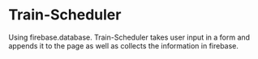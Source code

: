 # Train-Scheduler
Using firebase.database. Train-Scheduler takes user input in a form and appends it to the page as well as collects the information in firebase.
